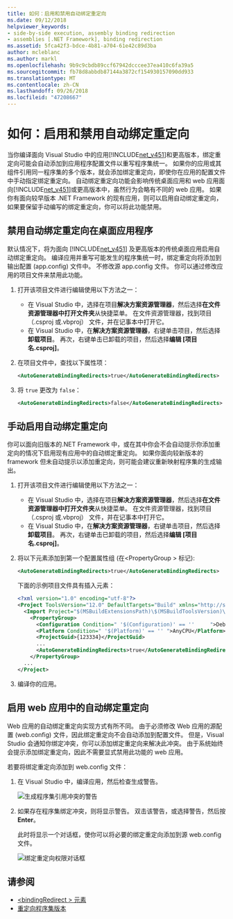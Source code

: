 ```yaml
---
title: 如何：启用和禁用自动绑定重定向
ms.date: 09/12/2018
helpviewer_keywords:
- side-by-side execution, assembly binding redirection
- assemblies [.NET Framework], binding redirection
ms.assetid: 5fca42f3-bdce-4b81-a704-61e42c89d3ba
author: mcleblanc
ms.author: markl
ms.openlocfilehash: 9b9c9cbdb89ccf67942dcccee37ea410c6fa39a5
ms.sourcegitcommit: fb78d8abbdb87144a3872cf154930157090dd933
ms.translationtype: MT
ms.contentlocale: zh-CN
ms.lasthandoff: 09/26/2018
ms.locfileid: "47208667"
---
```

# <a name="how-to-enable-and-disable-automatic-binding-redirection"></a>如何：启用和禁用自动绑定重定向

当你编译面向 Visual Studio 中的应用[!INCLUDE[net_v451](../../../includes/net-v451-md.md)]和更高版本，绑定重定向可能会自动添加到应用程序配置文件以重写程序集统一。 如果你的应用或其组件引用同一程序集的多个版本，就会添加绑定重定向，即使你在应用的配置文件中手动指定绑定重定向。 自动绑定重定向功能会影响传统桌面应用和 web 应用面向[!INCLUDE[net_v451](../../../includes/net-v451-md.md)]或更高版本中，虽然行为会略有不同的 web 应用。 如果你有面向较早版本 .NET Framework 的现有应用，则可以启用自动绑定重定向，如果要保留手动编写的绑定重定向，你可以将此功能禁用。

## <a name="disable-automatic-binding-redirects-in-desktop-apps"></a>禁用自动绑定重定向在桌面应用程序

默认情况下，将为面向 [!INCLUDE[net_v451](../../../includes/net-v451-md.md)] 及更高版本的传统桌面应用启用自动绑定重定向。 编译应用并重写可能发生的程序集统一时，绑定重定向将添加到输出配置 (app.config) 文件中。 不修改源 app.config 文件。 你可以通过修改应用的项目文件来禁用此功能。

1. 打开该项目文件进行编辑使用以下方法之一：

   - 在 Visual Studio 中，选择在项目**解决方案资源管理器**，然后选择**在文件资源管理器中打开文件夹**从快捷菜单。 在文件资源管理器，找到项目 （.csproj 或.vbproj） 文件，并在记事本中打开它。
   - 在 Visual Studio 中，在**解决方案资源管理器**，右键单击项目，然后选择**卸载项目**。 再次，右键单击已卸载的项目，然后选择**编辑 [项目名.csproj]**。

2. 在项目文件中，查找以下属性项：

   ```xml
   <AutoGenerateBindingRedirects>true</AutoGenerateBindingRedirects>
   ```

3. 将 `true` 更改为 `false`：

   ```xml
   <AutoGenerateBindingRedirects>false</AutoGenerateBindingRedirects>
   ```

## <a name="enable-automatic-binding-redirects-manually"></a>手动启用自动绑定重定向

你可以面向旧版本的.NET Framework 中，或在其中你会不会自动提示你添加重定向的情况下启用现有应用中的自动绑定重定向。 如果你面向较新版本的 framework 但未自动提示以添加重定向，则可能会建议重新映射程序集的生成输出。

1. 打开该项目文件进行编辑使用以下方法之一：

   - 在 Visual Studio 中，选择在项目**解决方案资源管理器**，然后选择**在文件资源管理器中打开文件夹**从快捷菜单。 在文件资源管理器，找到项目 （.csproj 或.vbproj） 文件，并在记事本中打开它。
   - 在 Visual Studio 中，在**解决方案资源管理器**，右键单击项目，然后选择**卸载项目**。 再次，右键单击已卸载的项目，然后选择**编辑 [项目名.csproj]**。

2. 将以下元素添加到第一个配置属性组 (在\<PropertyGroup > 标记):

   ```xml
   <AutoGenerateBindingRedirects>true</AutoGenerateBindingRedirects>
   ```

   下面的示例项目文件具有插入元素：

   ```xml
   <?xml version="1.0" encoding="utf-8"?>
   <Project ToolsVersion="12.0" DefaultTargets="Build" xmlns="http://schemas.microsoft.com/developer/msbuild/2003">
     <Import Project="$(MSBuildExtensionsPath)\$(MSBuildToolsVersion)\Microsoft.Common.props" Condition="Exists('$(MSBuildExtensionsPath)\$(MSBuildToolsVersion)\Microsoft.Common.props')" />
       <PropertyGroup>
         <Configuration Condition=" '$(Configuration)' == ''     ">Debug</Configuration>
         <Platform Condition=" '$(Platform)' == '' ">AnyCPU</Platform>
         <ProjectGuid>{123334}</ProjectGuid>
         ...
         <AutoGenerateBindingRedirects>true</AutoGenerateBindingRedirects>
       </PropertyGroup>
     ...
   </Project>
   ```

3. 编译你的应用。

## <a name="enable-automatic-binding-redirects-in-web-apps"></a>启用 web 应用中的自动绑定重定向

Web 应用的自动绑定重定向实现方式有所不同。 由于必须修改 Web 应用的源配置 (web.config) 文件，因此绑定重定向不会自动添加到配置文件。 但是，Visual Studio 会通知你绑定冲突，你可以添加绑定重定向来解决此冲突。 由于系统始终会提示添加绑定重定向，因此不需要显式禁用此功能的 web 应用。

若要将绑定重定向添加到 web.config 文件：

1. 在 Visual Studio 中，编译应用，然后检查生成警告。

   ![生成程序集引用冲突的警告](../../../docs/framework/configure-apps/media/clr-assemblyrefwarning.png "CLR_AssemblyRefWarning")

2. 如果存在程序集绑定冲突，则将显示警告。 双击该警告，或选择警告，然后按**Enter**。

   此时将显示一个对话框，使你可以将必要的绑定重定向添加到源 web.config 文件。

   ![绑定重定向权限对话框](../../../docs/framework/configure-apps/media/clr-addbindingredirect.png "CLR_AddBindingRedirect")

## <a name="see-also"></a>请参阅

- [\<bindingRedirect > 元素](../../../docs/framework/configure-apps/file-schema/runtime/bindingredirect-element.md)
- [重定向程序集版本](../../../docs/framework/configure-apps/redirect-assembly-versions.md)

